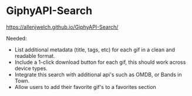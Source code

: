 # GiphyAPI-Search

https://allenjwelch.github.io/GiphyAPI-Search/

Needed: 
- List additional metadata (title, tags, etc) for each gif in a clean and readable format.
- Include a 1-click download button for each gif, this should work across device types.
- Integrate this search with additional api's such as OMDB, or Bands in Town.
- Allow users to add their favorite gif's to a favorites section
